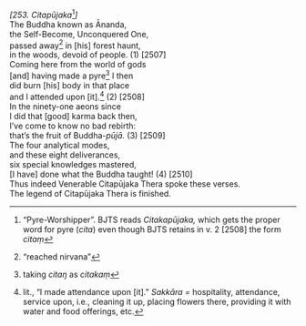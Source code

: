 *\[253. Citapūjaka*[^1]*\]*  
The Buddha known as Ānanda,  
the Self-Become, Unconquered One,  
passed away[^2] in \[his\] forest haunt,  
in the woods, devoid of people. (1) \[2507\]  
Coming here from the world of gods  
\[and\] having made a pyre[^3] I then  
did burn \[his\] body in that place  
and I attended upon \[it\].[^4] (2) \[2508\]  
In the ninety-one aeons since  
I did that \[good\] karma back then,  
I’ve come to know no bad rebirth:  
that’s the fruit of Buddha-*pūjā.* (3) \[2509\]  
The four analytical modes,  
and these eight deliverances,  
six special knowledges mastered,  
\[I have\] done what the Buddha taught! (4) \[2510\]  
Thus indeed Venerable Citapūjaka Thera spoke these verses.  
The legend of Citapūjaka Thera is finished.  
[^1]: “Pyre-Worshipper”. BJTS reads *Citakapūjaka,* which gets the
    proper word for pyre (*cita*) even though BJTS retains in v. 2
    \[2508\] the form *citaṃ*  
[^2]: “reached nirvana”  
[^3]: taking *citaŋ* as *citakaṃ*  
[^4]: lit., “I made attendance upon \[it\].” *Sakkāra* *=* hospitality,
    attendance, service upon, i.e., cleaning it up, placing flowers
    there, providing it with water and food offerings, etc.
